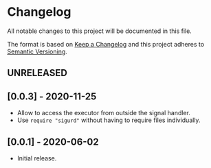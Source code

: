 # Changelog

All notable changes to this project will be documented in this file.

The format is based on [Keep a Changelog](https://keepachangelog.com/en/1.0.0/)
and this project adheres to [Semantic Versioning](https://semver.org/spec/v2.0.0.html).

## UNRELEASED

## [0.0.3] - 2020-11-25
- Allow to access the executor from outside the signal handler.
- Use `require "sigurd"` without having to require files individually.

## [0.0.1] - 2020-06-02
- Initial release.

